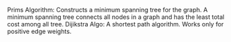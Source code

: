 Prims Algorithm: Constructs a minimum spanning tree for the graph.
A minimum spanning tree connects all nodes in a graph and has the least total cost among all tree.
Dijikstra Algo: A shortest path algorithm.
Works only for positive edge weights.